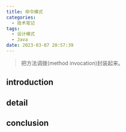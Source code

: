 ```yaml
---
title: 命令模式
categories:
  - 技术笔记
tags:
  - 设计模式
  - Java
date: 2023-03-07 20:57:39
---
```


>把方法调拨(method invocation)封装起来。

## introduction



## detail
 


## conclusion

